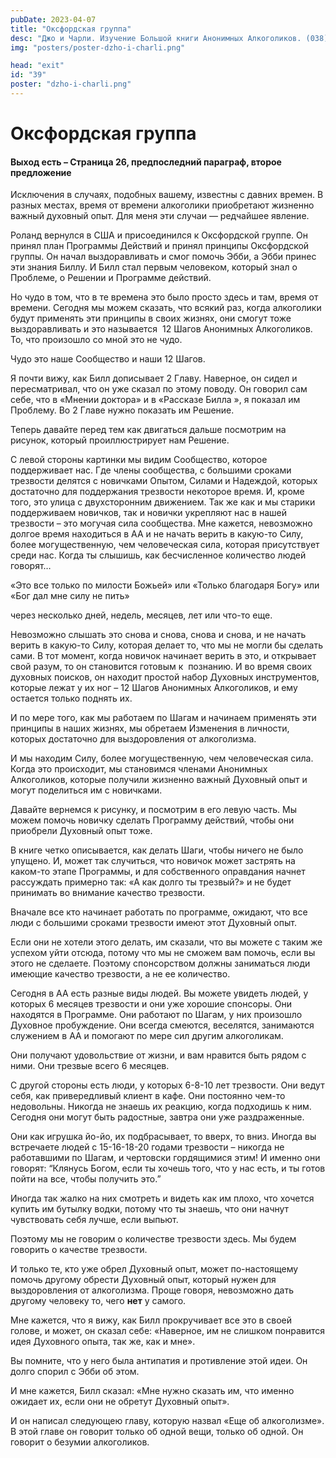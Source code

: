 ```yaml
---
pubDate: 2023-04-07
title: "Оксфордская группа"
desc: "Джо и Чарли. Изучение Большой книги Анонимных Алкоголиков. (038)"
img: "posters/poster-dzho-i-charli.png"

head: "exit"
id: "39"
poster: "dzho-i-charli.png"
---
```


# Оксфордская группа

#### Выход есть – Страница 26, предпоследний параграф, второе предложение

Исключения в случаях, подобных вашему, известны с давних времен. В разных местах, время от времени алкоголики приобретают жизненно важный духовный опыт. Для меня эти случаи — редчайшее явление.

Роланд вернулся в США и присоединился к Оксфордской группе. Он принял план Программы Действий и принял принципы Оксфордской группы. Он начал выздоравливать и смог помочь Эбби, а Эбби принес эти знания Биллу. И Билл стал первым человеком, который знал о Проблеме, о Решении и Программе действий.

Но чудо в том, что в те времена это было просто здесь и там, время от времени. Сегодня мы можем сказать, что всякий раз, когда алкоголики будут применять эти принципы в своих жизнях, они смогут тоже выздоравливать и это называется  12 Шагов Анонимных Алкоголиков. То, что произошло со мной это не чудо.

Чудо это наше Сообщество и наши 12 Шагов.

Я почти вижу, как Билл дописывает 2 Главу. Наверное, он сидел и пересматривал, что он уже сказал по этому поводу. Он говорил сам себе, что в «Мнении доктора» и в «Рассказе Билла », я показал им Проблему. Во 2 Главе нужно показать им Решение.

Теперь давайте перед тем как двигаться дальше посмотрим на рисунок, который проиллюстрирует нам Решение.

С левой стороны картинки мы видим Сообщество, которое поддерживает нас. Где члены сообщества, с большими сроками трезвости делятся с новичками Опытом, Силами и Надеждой, которых достаточно для поддержания трезвости некоторое время. И, кроме того, это улица с двухсторонним движением. Так же как и мы старики поддерживаем новичков, так и новички укрепляют нас в нашей трезвости – это могучая сила сообщества. Мне кажется, невозможно долгое время находиться в АА и не начать верить в какую-то Силу, более могущественную, чем человеческая сила, которая присутствует среди нас. Когда ты слышишь, как бесчисленное количество людей говорят…

«Это все только по милости Божьей» или «Только благодаря Богу» или «Бог дал мне силу не пить»

через несколько дней, недель, месяцев, лет или что-то еще.

Невозможно слышать это снова и снова, снова и снова, и не начать верить в какую-то Силу, которая делает то, что мы не могли бы сделать сами. В тот момент, когда новичок начинает верить в это, и открывает свой разум, то он становится готовым к  познанию. И во время своих духовных поисков, он находит простой набор Духовных инструментов, которые лежат у их ног – 12 Шагов Анонимных Алкоголиков, и ему остается только поднять их.

И по мере того, как мы работаем по Шагам и начинаем применять эти принципы в наших жизнях, мы обретаем Изменения в личности, которых достаточно для выздоровления от алкоголизма.

И мы находим Силу, более могущественную, чем человеческая сила. Когда это происходит, мы становимся членами Анонимных Алкоголиков, которые получили жизненно важный Духовный опыт и могут поделиться им с новичками.

Давайте вернемся к рисунку, и посмотрим в его левую часть. Мы можем помочь новичку сделать Программу действий, чтобы они приобрели Духовный опыт тоже.

В книге четко описывается, как делать Шаги, чтобы ничего не было упущено. И, может так случиться, что новичок может застрять на каком-то этапе Программы, и для собственного оправдания начнет рассуждать примерно так: «А как долго ты трезвый?» и не будет принимать во внимание качество трезвости.

Вначале все кто начинает работать по программе, ожидают, что все люди с большими сроками трезвости имеют этот Духовный опыт.

Если они не хотели этого делать, им сказали, что вы можете с таким же успехом уйти отсюда, потому что мы не сможем вам помочь, если вы этого не сделаете. Поэтому спонсорством должны заниматься люди имеющие качество трезвости, а не ее количество.

Сегодня в АА есть разные виды людей. Вы можете увидеть людей, у которых 6 месяцев трезвости и они уже хорошие спонсоры. Они находятся в Программе. Они работают по Шагам, у них произошло Духовное пробуждение. Они всегда смеются, веселятся, занимаются служением в АА и помогают по мере сил другим алкоголикам.

Они получают удовольствие от жизни, и вам нравится быть рядом с ними. Они трезвые всего 6 месяцев.

С другой стороны есть люди, у которых 6-8-10 лет трезвости. Они ведут себя, как привередливый клиент в кафе. Они постоянно чем-то недовольны. Никогда не знаешь их реакцию, когда подходишь к ним. Сегодня они могут быть радостные, завтра они уже раздраженные.

Они как игрушка йо-йо, их подбрасывает, то вверх, то вниз. Иногда вы встречаете людей с 15-16-18-20 годами трезвости – никогда не работавшими по Шагам, и чертовски гордящимися этим! И именно они говорят: “Клянусь Богом, если ты хочешь того, что у нас есть, и ты готов пойти на все, чтобы получить это.”

Иногда так жалко на них смотреть и видеть как им плохо, что хочется купить им бутылку водки, потому что ты знаешь, что они начнут чувствовать себя лучше, если выпьют.

Поэтому мы не говорим о количестве трезвости здесь. Мы будем говорить о качестве трезвости.

И только те, кто уже обрел Духовный опыт, может по-настоящему помочь другому обрести Духовный опыт, который нужен для выздоровления от алкоголизма. Проще говоря, невозможно дать другому человеку то, чего **нет** у самого.

Мне кажется, что я вижу, как Билл прокручивает все это в своей голове, и может, он сказал себе: «Наверное, им не слишком понравится идея Духовного опыта, так же, как и мне».

Вы помните, что у него была антипатия и противление этой идеи. Он долго спорил с Эбби об этом.

И мне кажется, Билл сказал: «Мне нужно сказать им, что именно ожидает их, если они не обретут Духовный опыт».

И он написал следующею главу, которую назвал «Еще об алкоголизме». В этой главе он говорит только об одной вещи, только об одной. Он говорит о безумии алкоголиков.
